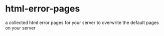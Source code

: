 # html-error-pages
a collected html error pages for your server
to overwrite the default pages on your server

